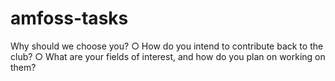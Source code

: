 # amfoss-tasks
Why should we choose you?
○ How do you intend to contribute back to the club?
○ What are your fields of interest, and how do you plan on working on
them?

